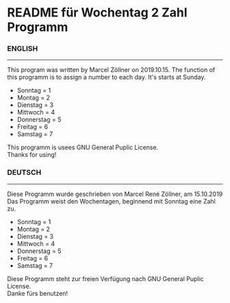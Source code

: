 # README für Wochentag 2 Zahl Programm

### ENGLISH
------
This program was written by Marcel Zöllner on 2019.10.15. The function of this programm is to assign a number to each day. It's starts at Sunday.

* Sonntag = 1  
* Montag = 2  
* Dienstag = 3  
* Mittwoch = 4  
* Donnerstag = 5  
* Freitag = 6  
* Samstag = 7

This programm is usees GNU General Puplic License.   
Thanks for using!

### DEUTSCH
------

Diese Programm wurde geschrieben von Marcel René Zöllner, am 15.10.2019
Das Programm weist den Wochentagen, beginnend mit Sonntag eine Zahl zu.


* Sonntag = 1  
* Montag = 2  
* Dienstag = 3  
* Mittwoch = 4  
* Donnerstag = 5  
* Freitag = 6  
* Samstag = 7

Diese Programm steht zur freien Verfügung nach GNU General Puplic License.  
Danke fürs benutzen!